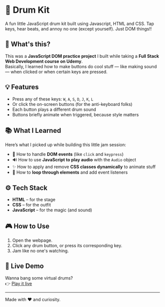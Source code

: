 # 🥁 Drum Kit

A fun little JavaScript drum kit built using Javascript, HTML and CSS. Tap keys, hear beats, and annoy no one (except yourself). Just DOM things!!

## 🤔 What's this?

This was a **JavaScript DOM practice project** I built while taking a **Full Stack Web Development course on Udemy**.  
Basically, I learned how to make buttons do cool stuff — like making sound — when clicked or when certain keys are pressed.  

## 💡 Features

- Press any of these keys: `W`, `A`, `S`, `D`, `J`, `K`, `L`
- Or click the on-screen buttons (for the anti-keyboard folks)
- Each button plays a different drum sound
- Buttons briefly animate when triggered, because style matters

## 📚 What I Learned

Here’s what I picked up while building this little jam session:

- 🎯 How to handle **DOM events** (like `click` and `keypress`)
- 🔊 How to use **JavaScript to play audio** with the `Audio` object
- ✨ How to apply and remove **CSS classes dynamically** to animate stuff
- 🔄 How to **loop through elements** and add event listeners

## ⚙️ Tech Stack

- **HTML** – for the stage  
- **CSS** – for the outfit  
- **JavaScript** – for the magic (and sound)

## 🎮 How to Use

1. Open the webpage.
2. Click any drum button, or press its corresponding key.
3. Jam like no one's watching. 

## 🔗 Live Demo

Wanna bang some virtual drums?  
👉 [Play it live](https://your-netlify-link.netlify.app)  

---

Made with ❤️ and curiosity.

